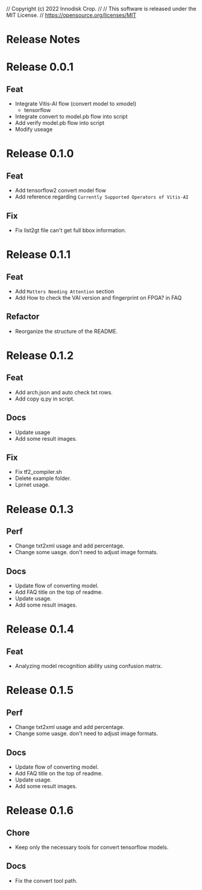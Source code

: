 // Copyright (c) 2022 Innodisk Crop.
// 
// This software is released under the MIT License.
// https://opensource.org/licenses/MIT

# Release Notes
# Release 0.0.1
## Feat
  - Integrate Vitis-AI flow (convert model to xmodel)
    - tensorflow
  - Integrate convert to model.pb flow into script
  - Add verify model.pb flow into script
  - Modify useage

# Release 0.1.0
## Feat
 - Add tensorflow2 convert model flow
 - Add reference regarding `Currently Supported Operators of Vitis-AI`
## Fix
 - Fix list2gt file can't get full bbox information.

# Release 0.1.1
## Feat
  - Add `Matters Needing Attention` section
  - Add How to check the VAI version and fingerprint on FPGA? in FAQ
## Refactor
  - Reorganize the structure of the README.

# Release 0.1.2
## Feat
- Add arch.json and auto check txt rows.
- Add copy q.py in script.

## Docs
- Update usage
- Add some result images.

## Fix
- Fix tf2_compiler.sh 
- Delete example folder.
- Lprnet usage.

# Release 0.1.3
## Perf 
- Change txt2xml usage and add percentage.
- Change some uasge. don't need to adjust image formats.

## Docs
- Update flow of converting model.
- Add FAQ title on the top of readme.
- Update usage.
- Add some result images.

# Release 0.1.4
## Feat
- Analyzing model recognition ability using confusion matrix.

# Release 0.1.5
## Perf 
- Change txt2xml usage and add percentage.
- Change some uasge. don't need to adjust image formats.

## Docs
- Update flow of converting model.
- Add FAQ title on the top of readme.
- Update usage.
- Add some result images.

# Release 0.1.6
## Chore
- Keep only the necessary tools for convert tensorflow models.

## Docs
- Fix the convert tool path.
